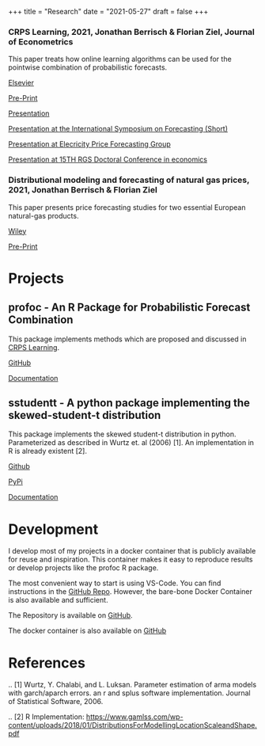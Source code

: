 +++
title = "Research"
date = "2021-05-27"
draft = false
+++

### CRPS Learning, 2021, Jonathan Berrisch & Florian Ziel, Journal of Econometrics

This paper treats how online learning algorithms can be used for the pointwise combination of probabilistic forecasts.

[Elsevier](https://authors.elsevier.com/a/1eKV815Dji7UNa)

[Pre-Print](https://arxiv.org/abs/2102.00968)

[Presentation](../slides/21_05_france)

[Presentation at the International Symposium on Forecasting (Short)](../slides/21_06_isf)

[Presentation at Elecricity Price Forecasting Group](../slides/21_11_epf)

[Presentation at 15TH RGS Doctoral Conference in economics](../slides/22_02_rgs)

### Distributional modeling and forecasting of natural gas prices, 2021, Jonathan Berrisch & Florian Ziel

This paper presents price forecasting studies for two essential European natural-gas products.

[Wiley](https://doi.org/10.1002/for.2853)

[Pre-Print](https://arxiv.org/abs/2010.06227) 

# Projects

## profoc - An R Package for Probabilistic Forecast Combination

This package implements methods which are proposed and discussed in [CRPS Learning](https://arxiv.org/abs/2102.00968).

[GitHub](https://github.com/BerriJ/profoc)

[Documentation](https://profoc.berrisch.biz/)

## sstudentt - A python package implementing the skewed-student-t distribution

This package implements the skewed student-t distribution in python. Parameterized as described in Wurtz et. al (2006) [1]. An implementation in R is already existent [2].

[Github](https://github.com/BerriJ/sstudentt/edit/master/README.rst)

[PyPi](https://pypi.org/project/sstudentt/)

[Documentation](https://sstudentt.readthedocs.io/en/latest/)

# Development

I develop most of my projects in a docker container that is publicly available for reuse and inspiration. This container makes it easy to reproduce results or develop projects like the profoc R package.

The most convenient way to start is using VS-Code. You can find instructions in the [GitHub Repo](https://github.com/BerriJ/devenv/tree/dev). However, the bare-bone Docker Container is also available and sufficient.

The Repository is available on [GitHub](https://github.com/BerriJ/devenv/tree/dev).

The docker container is also available on [GitHub](https://github.com/users/BerriJ/packages/container/devenv/versions)


# References

.. [1] Wurtz, Y. Chalabi, and L. Luksan. Parameter estimation of arma models with garch/aparch errors. an r and splus software implementation. Journal of Statistical Software, 2006.

.. [2] R Implementation: https://www.gamlss.com/wp-content/uploads/2018/01/DistributionsForModellingLocationScaleandShape.pdf